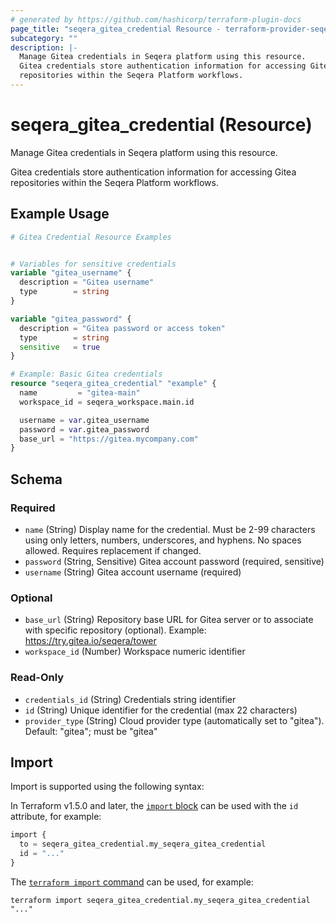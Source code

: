 ```yaml
---
# generated by https://github.com/hashicorp/terraform-plugin-docs
page_title: "seqera_gitea_credential Resource - terraform-provider-seqera"
subcategory: ""
description: |-
  Manage Gitea credentials in Seqera platform using this resource.
  Gitea credentials store authentication information for accessing Gitea
  repositories within the Seqera Platform workflows.
---
```


# seqera_gitea_credential (Resource)

Manage Gitea credentials in Seqera platform using this resource.

Gitea credentials store authentication information for accessing Gitea
repositories within the Seqera Platform workflows.

## Example Usage

```terraform
# Gitea Credential Resource Examples


# Variables for sensitive credentials
variable "gitea_username" {
  description = "Gitea username"
  type        = string
}

variable "gitea_password" {
  description = "Gitea password or access token"
  type        = string
  sensitive   = true
}

# Example: Basic Gitea credentials
resource "seqera_gitea_credential" "example" {
  name         = "gitea-main"
  workspace_id = seqera_workspace.main.id

  username = var.gitea_username
  password = var.gitea_password
  base_url = "https://gitea.mycompany.com"
}
```

<!-- schema generated by tfplugindocs -->
## Schema

### Required

- `name` (String) Display name for the credential. Must be 2-99 characters using only letters, numbers, underscores, and hyphens. No spaces allowed. Requires replacement if changed.
- `password` (String, Sensitive) Gitea account password (required, sensitive)
- `username` (String) Gitea account username (required)

### Optional

- `base_url` (String) Repository base URL for Gitea server or to associate with specific repository (optional). Example: https://try.gitea.io/seqera/tower
- `workspace_id` (Number) Workspace numeric identifier

### Read-Only

- `credentials_id` (String) Credentials string identifier
- `id` (String) Unique identifier for the credential (max 22 characters)
- `provider_type` (String) Cloud provider type (automatically set to "gitea"). Default: "gitea"; must be "gitea"

## Import

Import is supported using the following syntax:

In Terraform v1.5.0 and later, the [`import` block](https://developer.hashicorp.com/terraform/language/import) can be used with the `id` attribute, for example:

```terraform
import {
  to = seqera_gitea_credential.my_seqera_gitea_credential
  id = "..."
}
```

The [`terraform import` command](https://developer.hashicorp.com/terraform/cli/commands/import) can be used, for example:

```shell
terraform import seqera_gitea_credential.my_seqera_gitea_credential "..."
```
